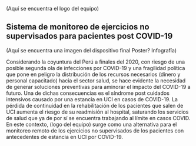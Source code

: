 (Aquí se encuentra el logo del equipo)

## Sistema de monitoreo de ejercicios no supervisados para pacientes post COVID-19

(Aquí se encuentra una imagen del dispositivo final Poster? Infografía)

Considerando la coyuntura del Perú a finales del 2020, con riesgo de una posible segunda ola de infecciones por COVID-19 y una fragilidad política que pone en peligro la distribución de los recursos necesarios (dinero y personal capacitado) hacia el sector salud, se hace evidente la necesidad de generar soluciones preventivas para aminorar el impacto del COVID-19 a futuro. Una de dichas consecuencias es el síndrome post cuidados intensivos causado por una estancia en UCI en casos de COVID-19. La pérdida de continuidad en la rehabilitación de los pacientes que salen de UCI aumenta el riesgo de su readmisión al hospital, saturando los servicios de salud que ya de por sí se encuentra trabajando al límite en casos COVID. En este contexto, (logo del equipo) surge como una alternativa para el monitoreo remoto de los ejercicios no supervisados de los pacientes con antecedentes de estancia en UCI por COVID-19.

